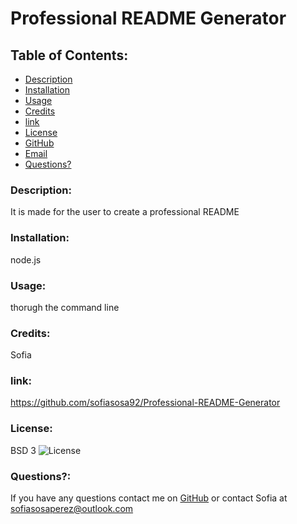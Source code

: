 # Professional README Generator  
    
## Table of Contents:
    
* [Description](#Description)
* [Installation](#installation)
* [Usage](#usageInfo)
* [Credits](#Credits)
* [link](#link)
* [License](#license)
* [GitHub](#github)
* [Email](#email)
* [Questions?](#questions)

### Description:
It is made for the user to create a professional README
### Installation:
node.js
### Usage:
 thorugh the command line
### Credits:
Sofia 
### link:
https://github.com/sofiasosa92/Professional-README-Generator
### License:
BSD 3 
![License](https://img.shields.io/badge/License-BSD%203--Clause-blue.svg)
### Questions?:
If you have any questions contact me on [GitHub](https://github.com/undefined) or contact 
Sofia  at sofiasosaperez@outlook.com  
     